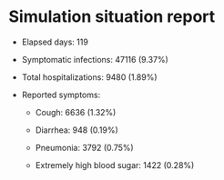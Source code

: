 # Simulation situation report

* Elapsed days: 119

* Symptomatic infections: 47116 (9.37%)

* Total hospitalizations: 9480 (1.89%)

* Reported symptoms: 

	* Cough: 6636 (1.32%)

	* Diarrhea: 948 (0.19%)

	* Pneumonia: 3792 (0.75%)

	* Extremely high blood sugar: 1422 (0.28%)

